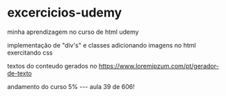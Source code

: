 # excercicios-udemy
minha aprendizagem no curso de html udemy


implementação de "div's" e classes 
adicionando imagens no html 
exercitando css

textos do conteudo gerados no 
https://www.loremipzum.com/pt/gerador-de-texto


andamento do curso 5%  --- aula 39 de 606!
